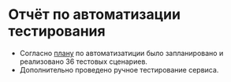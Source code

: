 # Отчёт по автоматизации тестирования
- Согласно [плану](https://github.com/komaroff74/Diplom/blob/main/Plan.md) по автоматизатиции было запланировано и реализовано 36 тестовых сценариев.
- Дополнительно проведено ручное тестирование сервиса.

